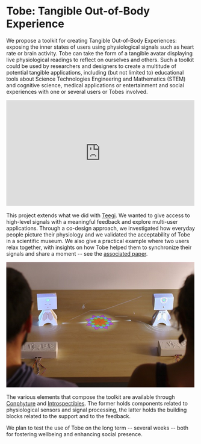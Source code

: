 # Tobe: Tangible Out-of-Body Experience

We propose a toolkit for creating Tangible Out-of-Body Experiences: exposing the inner states of users using physiological signals such as heart rate or brain activity. Tobe can take the form of a tangible avatar displaying live physiological readings to reflect on ourselves and others. Such a toolkit could be used by researchers and designers to create a multitude of potential tangible applications, including (but not limited to) educational tools about Science Technologies Engineering and Mathematics (STEM) and cognitive science, medical applications or entertainment and social experiences with one or several users or Tobes involved.

<iframe src="https://player.vimeo.com/video/142287968" width="500" height="281" frameborder="0" webkitallowfullscreen mozallowfullscreen allowfullscreen ></iframe>

This project extends what we did with [Teegi](https://team.inria.fr/potioc/scientific-subjects/teegi-tangible-eeg-interface/). We wanted to give access to high-level signals with a meaningful feedback and explore multi-user applications. Through a co-design approach, we investigated how everyday people picture their physiology and we validated the acceptability of Tobe in a scientific museum. We also give a practical example where two users relax together, with insights on how Tobe helped them to synchronize their signals and share a moment -- see the [associated paper](https://hal.inria.fr/hal-01215499).

![Tobe for multi-user relaxation](images/tobe_coherence.jpg)

The various elements that compose the toolkit are available through [Conphyture](https://github.com/conphyture) and [Introspectibles](https://github.com/introspectibles). The former holds components related to physiological sensors and signal processing, the latter holds the building blocks related to the support and to the feedback. 

We plan to test the use of Tobe on the long term -- several weeks --  both for fostering wellbeing and enhancing social presence.
